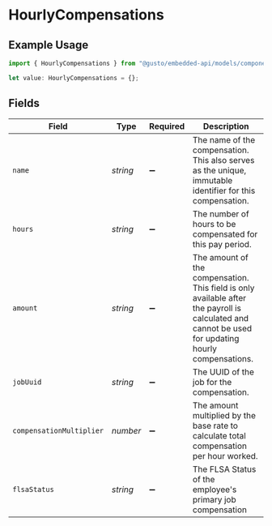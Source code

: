 # HourlyCompensations

## Example Usage

```typescript
import { HourlyCompensations } from "@gusto/embedded-api/models/components";

let value: HourlyCompensations = {};
```

## Fields

| Field                                                                                                                                              | Type                                                                                                                                               | Required                                                                                                                                           | Description                                                                                                                                        |
| -------------------------------------------------------------------------------------------------------------------------------------------------- | -------------------------------------------------------------------------------------------------------------------------------------------------- | -------------------------------------------------------------------------------------------------------------------------------------------------- | -------------------------------------------------------------------------------------------------------------------------------------------------- |
| `name`                                                                                                                                             | *string*                                                                                                                                           | :heavy_minus_sign:                                                                                                                                 | The name of the compensation. This also serves as the unique, immutable identifier for this compensation.                                          |
| `hours`                                                                                                                                            | *string*                                                                                                                                           | :heavy_minus_sign:                                                                                                                                 | The number of hours to be compensated for this pay period.                                                                                         |
| `amount`                                                                                                                                           | *string*                                                                                                                                           | :heavy_minus_sign:                                                                                                                                 | The amount of the compensation. This field is only available after the payroll is calculated and cannot be used for updating hourly compensations. |
| `jobUuid`                                                                                                                                          | *string*                                                                                                                                           | :heavy_minus_sign:                                                                                                                                 | The UUID of the job for the compensation.                                                                                                          |
| `compensationMultiplier`                                                                                                                           | *number*                                                                                                                                           | :heavy_minus_sign:                                                                                                                                 | The amount multiplied by the base rate to calculate total compensation per hour worked.                                                            |
| `flsaStatus`                                                                                                                                       | *string*                                                                                                                                           | :heavy_minus_sign:                                                                                                                                 | The FLSA Status of the employee's primary job compensation                                                                                         |